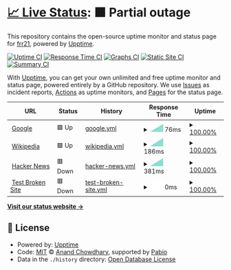 # [📈 Live Status](https://frr21.github.io/21UP): <!--live status--> **🟧 Partial outage**

This repository contains the open-source uptime monitor and status page for [frr21](https://frr21.github.io/21UP), powered by [Upptime](https://github.com/upptime/upptime).

[![Uptime CI](https://github.com/frr21/21UP/workflows/Uptime%20CI/badge.svg)](https://github.com/frr21/21UP/actions?query=workflow%3A%22Uptime+CI%22)
[![Response Time CI](https://github.com/frr21/21UP/workflows/Response%20Time%20CI/badge.svg)](https://github.com/frr21/21UP/actions?query=workflow%3A%22Response+Time+CI%22)
[![Graphs CI](https://github.com/frr21/21UP/workflows/Graphs%20CI/badge.svg)](https://github.com/frr21/21UP/actions?query=workflow%3A%22Graphs+CI%22)
[![Static Site CI](https://github.com/frr21/21UP/workflows/Static%20Site%20CI/badge.svg)](https://github.com/frr21/21UP/actions?query=workflow%3A%22Static+Site+CI%22)
[![Summary CI](https://github.com/frr21/21UP/workflows/Summary%20CI/badge.svg)](https://github.com/frr21/21UP/actions?query=workflow%3A%22Summary+CI%22)

With [Upptime](https://upptime.js.org), you can get your own unlimited and free uptime monitor and status page, powered entirely by a GitHub repository. We use [Issues](https://github.com/frr21/21UP/issues) as incident reports, [Actions](https://github.com/frr21/21UP/actions) as uptime monitors, and [Pages](https://frr21.github.io/21UP) for the status page.

<!--start: status pages-->
<!-- This summary is generated by Upptime (https://github.com/upptime/upptime) -->
<!-- Do not edit this manually, your changes will be overwritten -->
<!-- prettier-ignore -->
| URL | Status | History | Response Time | Uptime |
| --- | ------ | ------- | ------------- | ------ |
| <img alt="" src="https://icons.duckduckgo.com/ip3/www.google.com.ico" height="13"> [Google](https://www.google.com) | 🟩 Up | [google.yml](https://github.com/frr21/21UP/commits/HEAD/history/google.yml) | <details><summary><img alt="Response time graph" src="./graphs/google/response-time-week.png" height="20"> 76ms</summary><br><a href="https://frr21.github.io/21UP/history/google"><img alt="Response time 76" src="https://img.shields.io/endpoint?url=https%3A%2F%2Fraw.githubusercontent.com%2Ffrr21%2F21UP%2FHEAD%2Fapi%2Fgoogle%2Fresponse-time.json"></a><br><a href="https://frr21.github.io/21UP/history/google"><img alt="24-hour response time 76" src="https://img.shields.io/endpoint?url=https%3A%2F%2Fraw.githubusercontent.com%2Ffrr21%2F21UP%2FHEAD%2Fapi%2Fgoogle%2Fresponse-time-day.json"></a><br><a href="https://frr21.github.io/21UP/history/google"><img alt="7-day response time 76" src="https://img.shields.io/endpoint?url=https%3A%2F%2Fraw.githubusercontent.com%2Ffrr21%2F21UP%2FHEAD%2Fapi%2Fgoogle%2Fresponse-time-week.json"></a><br><a href="https://frr21.github.io/21UP/history/google"><img alt="30-day response time 76" src="https://img.shields.io/endpoint?url=https%3A%2F%2Fraw.githubusercontent.com%2Ffrr21%2F21UP%2FHEAD%2Fapi%2Fgoogle%2Fresponse-time-month.json"></a><br><a href="https://frr21.github.io/21UP/history/google"><img alt="1-year response time 76" src="https://img.shields.io/endpoint?url=https%3A%2F%2Fraw.githubusercontent.com%2Ffrr21%2F21UP%2FHEAD%2Fapi%2Fgoogle%2Fresponse-time-year.json"></a></details> | <details><summary><a href="https://frr21.github.io/21UP/history/google">100.00%</a></summary><a href="https://frr21.github.io/21UP/history/google"><img alt="All-time uptime 100.00%" src="https://img.shields.io/endpoint?url=https%3A%2F%2Fraw.githubusercontent.com%2Ffrr21%2F21UP%2FHEAD%2Fapi%2Fgoogle%2Fuptime.json"></a><br><a href="https://frr21.github.io/21UP/history/google"><img alt="24-hour uptime 100.00%" src="https://img.shields.io/endpoint?url=https%3A%2F%2Fraw.githubusercontent.com%2Ffrr21%2F21UP%2FHEAD%2Fapi%2Fgoogle%2Fuptime-day.json"></a><br><a href="https://frr21.github.io/21UP/history/google"><img alt="7-day uptime 100.00%" src="https://img.shields.io/endpoint?url=https%3A%2F%2Fraw.githubusercontent.com%2Ffrr21%2F21UP%2FHEAD%2Fapi%2Fgoogle%2Fuptime-week.json"></a><br><a href="https://frr21.github.io/21UP/history/google"><img alt="30-day uptime 100.00%" src="https://img.shields.io/endpoint?url=https%3A%2F%2Fraw.githubusercontent.com%2Ffrr21%2F21UP%2FHEAD%2Fapi%2Fgoogle%2Fuptime-month.json"></a><br><a href="https://frr21.github.io/21UP/history/google"><img alt="1-year uptime 100.00%" src="https://img.shields.io/endpoint?url=https%3A%2F%2Fraw.githubusercontent.com%2Ffrr21%2F21UP%2FHEAD%2Fapi%2Fgoogle%2Fuptime-year.json"></a></details>
| <img alt="" src="https://icons.duckduckgo.com/ip3/en.wikipedia.org.ico" height="13"> [Wikipedia](https://en.wikipedia.org) | 🟩 Up | [wikipedia.yml](https://github.com/frr21/21UP/commits/HEAD/history/wikipedia.yml) | <details><summary><img alt="Response time graph" src="./graphs/wikipedia/response-time-week.png" height="20"> 186ms</summary><br><a href="https://frr21.github.io/21UP/history/wikipedia"><img alt="Response time 186" src="https://img.shields.io/endpoint?url=https%3A%2F%2Fraw.githubusercontent.com%2Ffrr21%2F21UP%2FHEAD%2Fapi%2Fwikipedia%2Fresponse-time.json"></a><br><a href="https://frr21.github.io/21UP/history/wikipedia"><img alt="24-hour response time 186" src="https://img.shields.io/endpoint?url=https%3A%2F%2Fraw.githubusercontent.com%2Ffrr21%2F21UP%2FHEAD%2Fapi%2Fwikipedia%2Fresponse-time-day.json"></a><br><a href="https://frr21.github.io/21UP/history/wikipedia"><img alt="7-day response time 186" src="https://img.shields.io/endpoint?url=https%3A%2F%2Fraw.githubusercontent.com%2Ffrr21%2F21UP%2FHEAD%2Fapi%2Fwikipedia%2Fresponse-time-week.json"></a><br><a href="https://frr21.github.io/21UP/history/wikipedia"><img alt="30-day response time 186" src="https://img.shields.io/endpoint?url=https%3A%2F%2Fraw.githubusercontent.com%2Ffrr21%2F21UP%2FHEAD%2Fapi%2Fwikipedia%2Fresponse-time-month.json"></a><br><a href="https://frr21.github.io/21UP/history/wikipedia"><img alt="1-year response time 186" src="https://img.shields.io/endpoint?url=https%3A%2F%2Fraw.githubusercontent.com%2Ffrr21%2F21UP%2FHEAD%2Fapi%2Fwikipedia%2Fresponse-time-year.json"></a></details> | <details><summary><a href="https://frr21.github.io/21UP/history/wikipedia">100.00%</a></summary><a href="https://frr21.github.io/21UP/history/wikipedia"><img alt="All-time uptime 100.00%" src="https://img.shields.io/endpoint?url=https%3A%2F%2Fraw.githubusercontent.com%2Ffrr21%2F21UP%2FHEAD%2Fapi%2Fwikipedia%2Fuptime.json"></a><br><a href="https://frr21.github.io/21UP/history/wikipedia"><img alt="24-hour uptime 100.00%" src="https://img.shields.io/endpoint?url=https%3A%2F%2Fraw.githubusercontent.com%2Ffrr21%2F21UP%2FHEAD%2Fapi%2Fwikipedia%2Fuptime-day.json"></a><br><a href="https://frr21.github.io/21UP/history/wikipedia"><img alt="7-day uptime 100.00%" src="https://img.shields.io/endpoint?url=https%3A%2F%2Fraw.githubusercontent.com%2Ffrr21%2F21UP%2FHEAD%2Fapi%2Fwikipedia%2Fuptime-week.json"></a><br><a href="https://frr21.github.io/21UP/history/wikipedia"><img alt="30-day uptime 100.00%" src="https://img.shields.io/endpoint?url=https%3A%2F%2Fraw.githubusercontent.com%2Ffrr21%2F21UP%2FHEAD%2Fapi%2Fwikipedia%2Fuptime-month.json"></a><br><a href="https://frr21.github.io/21UP/history/wikipedia"><img alt="1-year uptime 100.00%" src="https://img.shields.io/endpoint?url=https%3A%2F%2Fraw.githubusercontent.com%2Ffrr21%2F21UP%2FHEAD%2Fapi%2Fwikipedia%2Fuptime-year.json"></a></details>
| <img alt="" src="https://icons.duckduckgo.com/ip3/news.ycombinator.com.ico" height="13"> [Hacker News](https://news.ycombinator.com) | 🟥 Down | [hacker-news.yml](https://github.com/frr21/21UP/commits/HEAD/history/hacker-news.yml) | <details><summary><img alt="Response time graph" src="./graphs/hacker-news/response-time-week.png" height="20"> 381ms</summary><br><a href="https://frr21.github.io/21UP/history/hacker-news"><img alt="Response time 381" src="https://img.shields.io/endpoint?url=https%3A%2F%2Fraw.githubusercontent.com%2Ffrr21%2F21UP%2FHEAD%2Fapi%2Fhacker-news%2Fresponse-time.json"></a><br><a href="https://frr21.github.io/21UP/history/hacker-news"><img alt="24-hour response time 381" src="https://img.shields.io/endpoint?url=https%3A%2F%2Fraw.githubusercontent.com%2Ffrr21%2F21UP%2FHEAD%2Fapi%2Fhacker-news%2Fresponse-time-day.json"></a><br><a href="https://frr21.github.io/21UP/history/hacker-news"><img alt="7-day response time 381" src="https://img.shields.io/endpoint?url=https%3A%2F%2Fraw.githubusercontent.com%2Ffrr21%2F21UP%2FHEAD%2Fapi%2Fhacker-news%2Fresponse-time-week.json"></a><br><a href="https://frr21.github.io/21UP/history/hacker-news"><img alt="30-day response time 381" src="https://img.shields.io/endpoint?url=https%3A%2F%2Fraw.githubusercontent.com%2Ffrr21%2F21UP%2FHEAD%2Fapi%2Fhacker-news%2Fresponse-time-month.json"></a><br><a href="https://frr21.github.io/21UP/history/hacker-news"><img alt="1-year response time 381" src="https://img.shields.io/endpoint?url=https%3A%2F%2Fraw.githubusercontent.com%2Ffrr21%2F21UP%2FHEAD%2Fapi%2Fhacker-news%2Fresponse-time-year.json"></a></details> | <details><summary><a href="https://frr21.github.io/21UP/history/hacker-news">100.00%</a></summary><a href="https://frr21.github.io/21UP/history/hacker-news"><img alt="All-time uptime 100.00%" src="https://img.shields.io/endpoint?url=https%3A%2F%2Fraw.githubusercontent.com%2Ffrr21%2F21UP%2FHEAD%2Fapi%2Fhacker-news%2Fuptime.json"></a><br><a href="https://frr21.github.io/21UP/history/hacker-news"><img alt="24-hour uptime 100.00%" src="https://img.shields.io/endpoint?url=https%3A%2F%2Fraw.githubusercontent.com%2Ffrr21%2F21UP%2FHEAD%2Fapi%2Fhacker-news%2Fuptime-day.json"></a><br><a href="https://frr21.github.io/21UP/history/hacker-news"><img alt="7-day uptime 100.00%" src="https://img.shields.io/endpoint?url=https%3A%2F%2Fraw.githubusercontent.com%2Ffrr21%2F21UP%2FHEAD%2Fapi%2Fhacker-news%2Fuptime-week.json"></a><br><a href="https://frr21.github.io/21UP/history/hacker-news"><img alt="30-day uptime 100.00%" src="https://img.shields.io/endpoint?url=https%3A%2F%2Fraw.githubusercontent.com%2Ffrr21%2F21UP%2FHEAD%2Fapi%2Fhacker-news%2Fuptime-month.json"></a><br><a href="https://frr21.github.io/21UP/history/hacker-news"><img alt="1-year uptime 100.00%" src="https://img.shields.io/endpoint?url=https%3A%2F%2Fraw.githubusercontent.com%2Ffrr21%2F21UP%2FHEAD%2Fapi%2Fhacker-news%2Fuptime-year.json"></a></details>
| <img alt="" src="https://icons.duckduckgo.com/ip3/thissitedoesnotexist.koj.co.ico" height="13"> [Test Broken Site](https://thissitedoesnotexist.koj.co) | 🟥 Down | [test-broken-site.yml](https://github.com/frr21/21UP/commits/HEAD/history/test-broken-site.yml) | <details><summary><img alt="Response time graph" src="./graphs/test-broken-site/response-time-week.png" height="20"> 0ms</summary><br><a href="https://frr21.github.io/21UP/history/test-broken-site"><img alt="Response time 0" src="https://img.shields.io/endpoint?url=https%3A%2F%2Fraw.githubusercontent.com%2Ffrr21%2F21UP%2FHEAD%2Fapi%2Ftest-broken-site%2Fresponse-time.json"></a><br><a href="https://frr21.github.io/21UP/history/test-broken-site"><img alt="24-hour response time 0" src="https://img.shields.io/endpoint?url=https%3A%2F%2Fraw.githubusercontent.com%2Ffrr21%2F21UP%2FHEAD%2Fapi%2Ftest-broken-site%2Fresponse-time-day.json"></a><br><a href="https://frr21.github.io/21UP/history/test-broken-site"><img alt="7-day response time 0" src="https://img.shields.io/endpoint?url=https%3A%2F%2Fraw.githubusercontent.com%2Ffrr21%2F21UP%2FHEAD%2Fapi%2Ftest-broken-site%2Fresponse-time-week.json"></a><br><a href="https://frr21.github.io/21UP/history/test-broken-site"><img alt="30-day response time 0" src="https://img.shields.io/endpoint?url=https%3A%2F%2Fraw.githubusercontent.com%2Ffrr21%2F21UP%2FHEAD%2Fapi%2Ftest-broken-site%2Fresponse-time-month.json"></a><br><a href="https://frr21.github.io/21UP/history/test-broken-site"><img alt="1-year response time 0" src="https://img.shields.io/endpoint?url=https%3A%2F%2Fraw.githubusercontent.com%2Ffrr21%2F21UP%2FHEAD%2Fapi%2Ftest-broken-site%2Fresponse-time-year.json"></a></details> | <details><summary><a href="https://frr21.github.io/21UP/history/test-broken-site">100.00%</a></summary><a href="https://frr21.github.io/21UP/history/test-broken-site"><img alt="All-time uptime 100.00%" src="https://img.shields.io/endpoint?url=https%3A%2F%2Fraw.githubusercontent.com%2Ffrr21%2F21UP%2FHEAD%2Fapi%2Ftest-broken-site%2Fuptime.json"></a><br><a href="https://frr21.github.io/21UP/history/test-broken-site"><img alt="24-hour uptime 100.00%" src="https://img.shields.io/endpoint?url=https%3A%2F%2Fraw.githubusercontent.com%2Ffrr21%2F21UP%2FHEAD%2Fapi%2Ftest-broken-site%2Fuptime-day.json"></a><br><a href="https://frr21.github.io/21UP/history/test-broken-site"><img alt="7-day uptime 100.00%" src="https://img.shields.io/endpoint?url=https%3A%2F%2Fraw.githubusercontent.com%2Ffrr21%2F21UP%2FHEAD%2Fapi%2Ftest-broken-site%2Fuptime-week.json"></a><br><a href="https://frr21.github.io/21UP/history/test-broken-site"><img alt="30-day uptime 100.00%" src="https://img.shields.io/endpoint?url=https%3A%2F%2Fraw.githubusercontent.com%2Ffrr21%2F21UP%2FHEAD%2Fapi%2Ftest-broken-site%2Fuptime-month.json"></a><br><a href="https://frr21.github.io/21UP/history/test-broken-site"><img alt="1-year uptime 100.00%" src="https://img.shields.io/endpoint?url=https%3A%2F%2Fraw.githubusercontent.com%2Ffrr21%2F21UP%2FHEAD%2Fapi%2Ftest-broken-site%2Fuptime-year.json"></a></details>

<!--end: status pages-->

[**Visit our status website →**](https://frr21.github.io/21UP)

## 📄 License

- Powered by: [Upptime](https://github.com/upptime/upptime)
- Code: [MIT](./LICENSE) © [Anand Chowdhary](https://anandchowdhary.com), supported by [Pabio](https://pabio.com)
- Data in the `./history` directory: [Open Database License](https://opendatacommons.org/licenses/odbl/1-0/)
